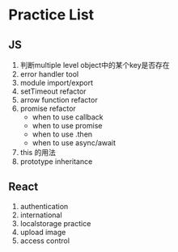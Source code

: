 # Practice List

## JS
1. 判断multiple level object中的某个key是否存在
2. error handler tool
3. module import/export
4. setTimeout refactor
5. arrow function refactor
6. promise refactor 
   * when to use callback
   * when to use promise
   * when to use .then
   * when to use async/await
7. this 的用法
8. prototype inheritance

## React
1. authentication
2. international
3. localstorage practice
4. upload image
5. access control